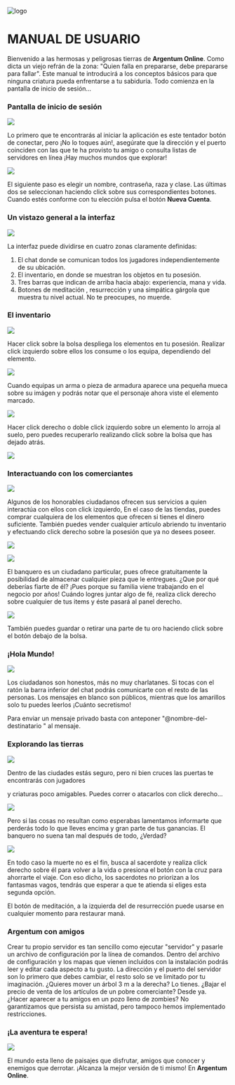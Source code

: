![logo](documentacion\logo.png)

# MANUAL DE USUARIO

Bienvenido a las hermosas y peligrosas tierras de **Argentum Online**. Como dicta un viejo refrán de la zona: "Quien falla en prepararse, debe prepararse para fallar".  Este manual te introducirá a los conceptos básicos para que ninguna criatura pueda enfrentarse a tu sabiduría. Todo comienza en la pantalla de inicio de sesión...

### Pantalla de inicio de sesión

![](documentacion\mu-login.png)

Lo primero que te encontrarás al iniciar la aplicación es este tentador botón de conectar, pero ¡No lo toques aún!, asegúrate que la dirección y el puerto coinciden con las que te ha provisto tu amigo o consulta listas de servidores en línea ¡Hay muchos mundos que explorar!

![](documentacion\mu-login2.png)

El siguiente paso es elegir un nombre, contraseña, raza y clase. Las últimas dos se seleccionan haciendo click sobre sus correspondientes botones. Cuando estés conforme con tu elección pulsa el botón **Nueva Cuenta**.



### Un vistazo general a la interfaz

![](documentacion\mu-general.png)

La interfaz puede dividirse en cuatro zonas claramente definidas:

1. El chat donde se comunican todos los jugadores independientemente de su ubicación.
2. El inventario, en donde se muestran los objetos en tu posesión.
3. Tres barras que indican de arriba hacia abajo: experiencia, mana y vida.
4. Botones de meditación , resurrección y una simpática gárgola que muestra tu nivel actual. No te preocupes, no muerde.

### El inventario

![](documentacion\mu-inv.png)

Hacer click sobre la bolsa despliega los elementos en tu posesión. Realizar click izquierdo sobre ellos los consume o los equipa, dependiendo del elemento.

![](documentacion\mu-inv2.png)

Cuando equipas un arma o pieza de armadura aparece una pequeña mueca sobre su imágen y podrás notar que el personaje ahora viste el elemento marcado.

![](documentacion\mu-inv3.png)

Hacer click derecho o doble click izquierdo sobre un elemento lo arroja al suelo, pero puedes recuperarlo realizando click sobre la bolsa que has dejado atrás.

![](documentacion\mu-inv4.png)

### Interactuando con los comerciantes

![](documentacion\mu-comerciante.png)

Algunos de los honorables ciudadanos ofrecen sus servicios a quien interactúa con ellos con click izquierdo, En el caso de las tiendas, puedes comprar cualquiera de los elementos que ofrecen si tienes el dinero suficiente. También puedes vender cualquier artículo abriendo tu inventario y efectuando click derecho sobre la posesión que ya no desees poseer.

![](documentacion\mu-banquero.png)

![](documentacion\mu-banquero2.png)

El banquero es un ciudadano particular, pues ofrece gratuitamente la posibilidad de almacenar cualquier pieza que le entregues. ¿Que por qué deberías fiarte de él? ¡Pues porque su familia viene trabajando en el negocio por años! Cuándo logres juntar algo de fé, realiza click derecho sobre cualquier de tus items y éste pasará al panel derecho.

![](documentacion\mu-banquero3.png)

También puedes guardar o retirar una parte de tu oro haciendo click sobre el botón debajo de la bolsa.



### ¡Hola Mundo!

![](documentacion\mu-chat.png)

Los ciudadanos son honestos, más no muy charlatanes. Si tocas con el ratón la barra inferior del chat podrás comunicarte con el resto de las personas. Los mensajes en blanco son públicos, mientras que los amarillos solo tu puedes leerlos ¡Cuánto secretismo! 

Para enviar un mensaje privado basta con anteponer  "@nombre-del-destinatario " al mensaje.

### Explorando las tierras

![](documentacion\mu-combate.png)

Dentro de las ciudades estás seguro, pero ni bien cruces las puertas te encontrarás con jugadores

y  criaturas poco amigables. Puedes correr o atacarlos con click derecho...

![](documentacion\mu-combate2.png)

Pero si las cosas no resultan como esperabas lamentamos informarte que perderás todo lo que lleves encima y gran parte de tus ganancias. El banquero no suena tan mal después de todo, ¿Verdad?

![](documentacion\mu-combate3.png)

En todo caso la muerte no es el fin, busca al sacerdote y realiza click derecho sobre él para volver a la vida o presiona el botón con la cruz para ahorrarte el viaje. Con eso dicho, los sacerdotes no priorizan a los fantasmas vagos, tendrás que esperar a que te atienda si eliges esta segunda opción.

El botón de meditación, a la izquierda del de resurrección puede usarse en cualquier momento para restaurar maná.



### Argentum con amigos

Crear tu propio servidor es tan sencillo como ejecutar "servidor" y pasarle un archivo de configuración por la línea de comandos. Dentro del archivo de configuración y los mapas que vienen incluidos con la instalación podrás leer y editar cada aspecto a tu gusto. La dirección y el puerto del servidor son lo primero que debes cambiar, el resto solo se ve limitado por tu imaginación. ¿Quieres mover un árbol 3 m a la derecha? Lo tienes. ¿Bajar el precio de venta de los artículos de un pobre comerciante?  Desde ya. ¿Hacer aparecer a tu amigos en un pozo lleno de zombies? No garantizamos que persista su amistad, pero tampoco hemos implementado restricciones. 



### ¡La aventura te espera!

![](documentacion\mu-despedida.png)

El mundo esta lleno de paisajes que disfrutar, amigos que conocer y enemigos que derrotar. ¡Alcanza la mejor versión de ti mismo! En **Argentum Online**.



